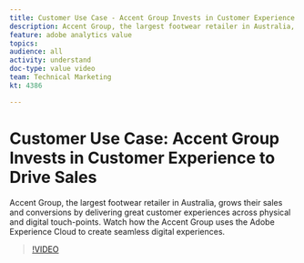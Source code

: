 ```yaml
---
title: Customer Use Case - Accent Group Invests in Customer Experience to Drive Sales
description: Accent Group, the largest footwear retailer in Australia, grows their sales and conversions by delivering great customer experiences across physical and digital touch-points. Watch how the Accent Group uses the Adobe Experience Cloud to create seamless digital experiences.
feature: adobe analytics value
topics: 
audience: all
activity: understand
doc-type: value video
team: Technical Marketing
kt: 4386

---
```


# Customer Use Case: Accent Group Invests in Customer Experience to Drive Sales

Accent Group, the largest footwear retailer in Australia, grows their sales and conversions by delivering great customer experiences across physical and digital touch-points. Watch how the Accent Group uses the Adobe Experience Cloud to create seamless digital experiences.

>[!VIDEO](https://video.tv.adobe.com/v/31505/?quality=12)
